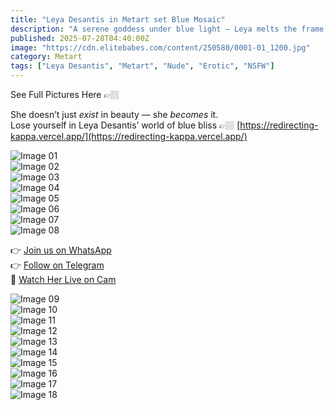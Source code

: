 ```yaml
---
title: "Leya Desantis in Metart set Blue Mosaic"
description: "A serene goddess under blue light — Leya melts the frame with every glance."
published: 2025-07-28T04:40:00Z
image: "https://cdn.elitebabes.com/content/250580/0001-01_1200.jpg"
category: Metart
tags: ["Leya Desantis", "Metart", "Nude", "Erotic", "NSFW"]
---
```


See Full Pictures Here 👉🏼

She doesn’t just *exist* in beauty — she *becomes* it.  
Lose yourself in Leya Desantis’ world of blue bliss 👉🏼 [https://redirecting-kappa.vercel.app/](https://redirecting-kappa.vercel.app/)

![Image 01](https://cdn.elitebabes.com/content/250580/0001-01_1200.jpg)  
![Image 02](https://cdn.elitebabes.com/content/250580/0001-02_1200.jpg)  
![Image 03](https://cdn.elitebabes.com/content/250580/0001-03_1200.jpg)  
![Image 04](https://cdn.elitebabes.com/content/250580/0001-04_1200.jpg)  
![Image 05](https://cdn.elitebabes.com/content/250580/0001-05_1200.jpg)  
![Image 06](https://cdn.elitebabes.com/content/250580/0001-06_1200.jpg)  
![Image 07](https://cdn.elitebabes.com/content/250580/0001-07_1200.jpg)  
![Image 08](https://cdn.elitebabes.com/content/250580/0001-08_1200.jpg)

👉 [Join us on WhatsApp](https://whatsapp.com/channel/0029VaMsUAp7tkjI8KcaRn10)  
👉 [Follow on Telegram](https://t.me/Xibabes)  
🔞 [Watch Her Live on Cam](https://redirecting-kappa.vercel.app/)

![Image 09](https://cdn.elitebabes.com/content/250580/0001-09_1200.jpg)  
![Image 10](https://cdn.elitebabes.com/content/250580/0001-10_1200.jpg)  
![Image 11](https://cdn.elitebabes.com/content/250580/0001-11_1200.jpg)  
![Image 12](https://cdn.elitebabes.com/content/250580/0001-12_1200.jpg)  
![Image 13](https://cdn.elitebabes.com/content/250580/0001-13_1200.jpg)  
![Image 14](https://cdn.elitebabes.com/content/250580/0001-14_1200.jpg)  
![Image 15](https://cdn.elitebabes.com/content/250580/0001-15_1200.jpg)  
![Image 16](https://cdn.elitebabes.com/content/250580/0001-16_1200.jpg)  
![Image 17](https://cdn.elitebabes.com/content/250580/0001-17_1200.jpg)  
![Image 18](https://cdn.elitebabes.com/content/250580/0001-18_1200.jpg)
